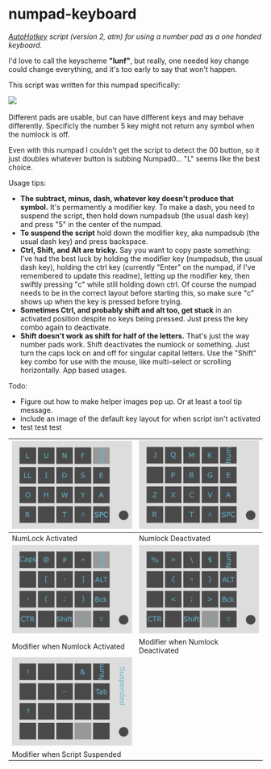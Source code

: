 # numpad-keyboard
*[AutoHotkey](https://www.autohotkey.com/) script (version 2, atm) for using a number pad as a one handed keyboard.*

I'd love to call the keyscheme **"lunf"**, but really, one needed key change could change everything, and it's too early to say that won't happen.

This script was written for this numpad specifically: 

<a href="https://www.amazon.ca/gp/product/B018EEYK18" target="_blank"><img src="https://m.media-amazon.com/images/I/61M5KRe5MTL._AC_SL1500_.jpg" width="300"></a>

Different pads are usable, but can have different keys and may behave differently.  Specificly the number 5 key might not return any symbol when the numlock is off.

Even with this numpad I couldn't get the script to detect the 00 button, so it just doubles whatever button is subbing Numpad0... "L" seems like the best choice.

Usage tips:

- **The subtract, minus, dash, whatever key doesn't produce that symbol.**  It's permamently a modifier key.  To make a dash, you need to suspend the script, then hold down numpadsub (the usual dash key) and press "5" in the center of the numpad.
- **To suspend the script** hold down the modifier key, aka numpadsub (the usual dash key) and press backspace.
- **Ctrl, Shift, and Alt are tricky.**  Say you want to copy paste something: I've had the best luck by holding the modifier key (numpadsub, the usual dash key), holding the ctrl key (currently "Enter" on the numpad, if I've remembered to update this readme), letting up the modifier key, then swiftly pressing "c" while still holding down ctrl.  Of course the numpad needs to be in the correct layout before starting this, so make sure "c" shows up when the key is pressed before trying.
- **Sometimes Ctrl, and probably shift and alt too, get stuck** in an activated position despite no keys being pressed.  Just press the key combo again to deactivate.
- **Shift doesn't work as shift for half of the letters.**  That's just the way number pads work.  Shift deactivates the numlock or something.  Just turn the caps lock on and off for singular capital letters.  Use the "Shift" key combo for use with the mouse, like multi-select or scrolling horizontally.  App based usages.

Todo: 

- Figure out how to make helper images pop up.  Or at least a tool tip message.
- include an image of the default key layout for when script isn't activated
- test test test

| ![NumLock Activated](https://raw.githubusercontent.com/saturdayxiii/numpad-keyboard/main/numpad%20layout_Page%201.webp) | ![NumLock Deactivated](https://raw.githubusercontent.com/saturdayxiii/numpad-keyboard/main/numpad%20layout_Page%202.webp) |
| --- | --- |
| NumLock Activated | Numlock Deactivated |
| ![Modifier when NumLock Activated](https://raw.githubusercontent.com/saturdayxiii/numpad-keyboard/main/numpad%20layout_Page%203.webp) | ![Modifier when NumLock Deactivated](https://raw.githubusercontent.com/saturdayxiii/numpad-keyboard/main/numpad%20layout_Page%204.webp) |
| Modifier when Numlock Activated | Modifier when Numlock Deactivated |
| ![Modifier when Script Suspended](https://raw.githubusercontent.com/saturdayxiii/numpad-keyboard/main/numpad%20layout_Page%205.webp) |  |
| Modifier when Script Suspended |  |
